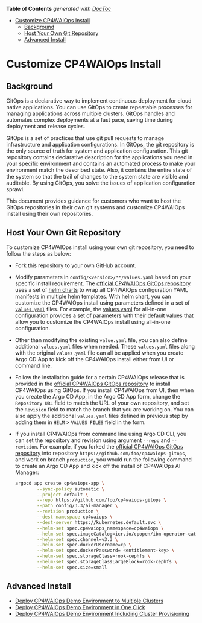 <!-- START doctoc generated TOC please keep comment here to allow auto update -->
<!-- DON'T EDIT THIS SECTION, INSTEAD RE-RUN doctoc TO UPDATE -->
**Table of Contents**  *generated with [DocToc](https://github.com/thlorenz/doctoc)*

- [Customize CP4WAIOps Install](#customize-cp4waiops-install)
  - [Background](#background)
  - [Host Your Own Git Repository](#host-your-own-git-repository)
  - [Advanced Install](#advanced-install)

<!-- END doctoc generated TOC please keep comment here to allow auto update -->

# Customize CP4WAIOps Install

## Background

GitOps is a declarative way to implement continuous deployment for cloud native applications. You can use GitOps to create repeatable processes for managing applications across multiple clusters. GitOps handles and automates complex deployments at a fast pace, saving time during deployment and release cycles.

GitOps is a set of practices that use git pull requests to manage infrastructure and application configurations. In GitOps, the git repository is the only source of truth for system and application configuration. This git repository contains declarative description for the applications you need in your specific environment and contains an automated process to make your environment match the described state. Also, it contains the entire state of the system so that the trail of changes to the system state are visible and auditable. By using GitOps, you solve the issues of application configuration sprawl.

This document provides guidance for customers who want to host the GitOps repositories in their own git systems and customize CP4WAIOps install using their own repositories.

## Host Your Own Git Repository

To customize CP4WAIOps install using your own git repository, you need to follow the steps as below:

- Fork this repository to your own GitHub account.

- Modify parameters in `config/<version>/**/values.yaml` based on your specific install requirement. The [official CP4WAIOps GitOps repository](https://github.com/IBM/cp4waiops-gitops) uses a set of [helm charts](https://argo-cd.readthedocs.io/en/stable/user-guide/helm/) to wrap all CP4WAIOps configuration YAML manifests in multiple helm templates. With helm chart, you can customize the CP4WAIOps install using parameters defined in a set of [`values.yaml`](https://argo-cd.readthedocs.io/en/stable/user-guide/helm/#values-files) files. For example, the [values.yaml](../config/all-in-one/values.yaml) for all-in-one configuration provides a set of parameters with their default values that allow you to customize the CP4WAIOps install using all-in-one configuration.

- Other than modifying the existing `value.yaml` file, you can also define additional `values.yaml` files when needed. These `values.yaml` files along with the original `values.yaml` file can all be applied when you create Argo CD App to kick off the CP4WAIOps install either from UI or command line.

- Follow the installation guide for a certain CP4WAIOps release that is provided in the [official CP4WAIOps GitOps repository](https://github.com/IBM/cp4waiops-gitops) to install CP4WAIOps using GitOps. If you install CP4WAIOps from UI, then when you create the Argo CD App, in the Argo CD App form, change the `Repository URL` field to match the URL of your own repository, and set the `Revision` field to match the branch that you are working on. You can also apply the additional `values.yaml` files defined in previous step by adding them in `HELM` > `VALUES FILES` field in the form.

- If you install CP4WAIOps from command line using Argo CD CLI, you can set the repository and revision using argument `--repo` and `--revision`. For example, if you forked the [official CP4WAIOps GitOps repository](https://github.com/IBM/cp4waiops-gitops) into repository `https://github.com/foo/cp4waiops-gitops`, and work on branch `production`, you would run the following command to create an Argo CD App and kick off the install of CP4WAIOps AI Manager:

  ```sh
  argocd app create cp4waiops-app \
          --sync-policy automatic \
          --project default \
          --repo https://github.com/foo/cp4waiops-gitops \
          --path config/3.3/ai-manager \
          --revision production \
          --dest-namespace cp4waiops \
          --dest-server https://kubernetes.default.svc \
          --helm-set spec.cp4waiops_namespace=cp4waiops \
          --helm-set spec.imageCatalog=icr.io/cpopen/ibm-operator-catalog:latest \
          --helm-set spec.channel=v3.3 \
          --helm-set spec.dockerUsername=cp \
          --helm-set spec.dockerPassword= <entitlement-key> \
          --helm-set spec.storageClass=rook-cephfs \
          --helm-set spec.storageClassLargeBlock=rook-cephfs \
          --helm-set spec.size=small
  ```

## Advanced Install

- [Deploy CP4WAIOps Demo Environment to Multiple Clusters](./deploy-cloudpak-to-multiple-clusters.md)
- [Deploy CP4WAIOps Demo Environment in One Click](./deploy-cloudpak-with-sample-apps.md)
- [Deploy CP4WAIOps Demo Environment Including Cluster Provisioning](./deploy-ocp-cloudpak-with-gitops.md)

